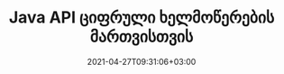 ---
############################# Static ############################
layout: "product"
date: 2021-04-27T09:31:06+03:00
draft: false

product: "Signature"
product_tag: "signature"
platform: "Java"
platform_tag: "java"

############################# Head ############################
head_title: "Java Digital Signature API, დაამატეთ eSignature PDF Word Excel გამოსახულებაზე"
head_description: "Java ციფრული ხელმოწერის API. ელექტრონული ხელმოწერის ბიბლიოთეკა PDF, Microsoft Word, Excel ცხრილების, PowerPoint პრეზენტაციებისა და გამოსახულების დოკუმენტის ფორმატების ციფრული ხელმოწერისთვის."

############################# Header ############################
title: "Java API ციფრული ხელმოწერების მართვისთვის"
description: "მართეთ გამოსახულების ელექტრონული ხელმოწერა, QR-კოდი, შტრიხკოდი, მეტამონაცემები, ტექსტი და მარკის ტიპები Java აპლიკაციებში სურათების ხელმოწერისა და ციფრული დოკუმენტის ფაილის ფორმატებისთვის."
button:
    enable: true

############################# SubMenu ############################
submenu:
    enable: true
    
    left:
        img_alt: "GroupDocs.Signature for Java"
        image: "https://www.groupdocs.cloud/templates/groupdocs/images/product-logos/groupdocs-signature-java.png"
        product: "GroupDocs.Signature"
        platform: "Java"

    middle:
        button:
            # button loop
            - link: "#overview"
              text: "მიმოხილვა"

            # button loop
            - link: "#features"
              text: "მახასიათებლები"

            # button loop
            - link: "#support"
              text: "მხარდაჭერა"

            # button loop
            - link: "https://products.groupdocs.app/signature"
              text: "ცოცხალი დემო"

            # button loop
            - link: "https://purchase.groupdocs.com/pricing/signature/java"
              text: "ფასი"

    right:
        link_download: "https://downloads.groupdocs.com/signature"
        link_learn: "https://docs.groupdocs.com/signature/java/"
        link_buy: "https://purchase.groupdocs.com"

############################# Overview ############################
overview:
    enable: true
    content: |
      GroupDocs.Signature for Java API გეხმარებათ განავითაროთ Java აპლიკაციები ელექტრონული ხელმოწერების ფუნქციით, რათა ხელი მოაწეროთ მხარდაჭერილი ფორმატების ციფრულ დოკუმენტებს ყოველგვარი გარე პროგრამული უზრუნველყოფის ინსტალაციის გარეშე. იგი მხარს უჭერს სხვადასხვა ტიპის ელექტრონული ხელმოწერების მანიპულირებას და მართვას, როგორიცაა გამოსახულება, შტრიხკოდი, QR-კოდი, შტამპი, ტექსტი, ოპტიკური და მეტამონაცემები. ყველა თქვენი ელექტრონული ბიზნეს დოკუმენტი, როგორიცაა Microsoft Office Word, PowerPoint პრეზენტაციები, Excel ცხრილები, სურათები და PDF ფაილები, შეიძლება ციფრულად იყოს ხელმოწერილი ხელმოწერის თვისებების მორგებით, მაგ. ჩრდილი, ზომები, გასწორება და სხვა თქვენი მოთხოვნების შესაბამისად. ციფრული ხელმოწერის ბიბლიოთეკა არის მარტივი და მსუბუქი, რომელიც შედგება ერთი DLL ფაილისგან, რომელიც შეიძლება ადვილად იყოს ინტეგრირებული ახალ ან არსებულ Java აპლიკაციაში.  

      Java API-სთვის GroupDocs.Signature-ის საშუალებით შეგიძლიათ ატვირთოთ ყველა რეგისტრირებული სერთიფიკატი სისტემიდან, ან იპოვოთ არსებული ხელმოწერები მარტივი და გაფართოებული ძიების გამოყენებით. პაროლით დაცულ დოკუმენტებთან მუშაობის ვარიანტები, ხელმოწერის საერთო თვისებების მითითება (ტექსტის ზომა, გამჭვირვალობა, როტაცია, ვერიფიკაცია, შრიფტის თვისებები, ფერის პარამეტრები, გვერდის ნომერი, სიგანე, ზედა, მარცხენა და ა.შ.) და სხვადასხვა eSignature ტიპის დანერგვის მხარდაჭერა ხდის მას საიმედოდ. ელექტრონული ხელმოწერების მართვის გადაწყვეტა ციფრული დოკუმენტებისთვის.  

      GroupDocs.Signature for Java თავსებადია Java-ს ყველა ვერსიასთან და მხარს უჭერს პოპულარულ ოპერაციულ სისტემებს (Windows, Linux, MacOS), რომლებსაც შეუძლიათ Java Runtime-ის გაშვება.
    tabs:
      enable: true
      
      ## TAB ONE ##
      tab_one:
        description: |
          ეს არის GroupDocs.Signature მახასიათებლების მიმოხილვა Java-სთვის:
      
        right:
          enable: true
          icon: "fab fa-html5"
          title: "ხელმოწერის ტიპები"
          content: |
            * ტექსტის ხელმოწერა
            * გამოსახულების ხელმოწერა
            * ციფრული ხელმოწერები
            * QR-კოდის ხელმოწერა
            * შტრიხკოდის ხელმოწერა
            * ბეჭედი ხელმოწერა
            * ფორმა-ველი ხელმოწერა
      
      ## TAB TWO ##
      tab_two:
        description: |
          Java ელექტრონული ხელმოწერის API მხარს უჭერს სხვადასხვა დოკუმენტის ფაილის ფორმატებს, როგორც ეს მოცემულია ქვემოთ. [მხარდაჭერილი დოკუმენტების ფორმატები.](https://docs.groupdocs.com/signature/java/supported-document-formats/)

        left:
          enable: true
          table:
            # table loop
            - title: "Microsoft Office"
              content: |
                * **Word:** DOC, DOCX, DOCM, DOT, DOTX, DOTM, RTF, TXT
                * **Excel:** XLS, XLSX, XLSM, XLSB, XLTM, XLT, XLTM, XLTX, XLAM, SXC, SpreadsheetML
                * **PowerPoint:** PPT, PPTX, PPS, PPSX, PPSM, POT, POTM, POTX, PPTM

        right:
          enable: true
          table:
            # table loop
            - title: "Images & Other Formats"
              content: |
                * **სურათები**: JPG, BMP, PNG, TIFF, GIF, DCM, WEBP
                * **OpenDocument**: ODT, OTT, OTS, ODS, ODP, OTP, ODG
                * **Jpeg2000**: JP2, JPF, JPX, J2K, J2C, JPM
                * **მეტაფაილები**: EMF, WMF, CMX
                * **პორტატული**: PDF
                * **მასშტაბირებადი ვექტორული გრაფიკა**: CDR, SVG
                * **Adobe Photoshop**: PSD
                * **სხვები**: DJVU

      ## TAB THREE ##
      tab_three:
        description: |
          GroupDocs.Signature Java-სთვის მხარს უჭერს შემდეგ ოპერაციულ სისტემებს, ჩარჩოებსა და პაკეტის მენეჯერებს:
        
        left:
          enable: true
          table:
            # table loop
            - icon: "fab fa-windows"
              title: "Ოპერატიული სისტემა"
              content: |
                * Microsoft Windows Desktop
                * Microsoft Windows Server
                * Linux
                * MacOS

            # table loop
            - icon: "fas fa-code"
              title: "მხარდაჭერილი ჩარჩოები"
              content: |
                * Java 7 (1.7) and above

        right:
          enable: true
          table:
            # table loop
            - icon: "fas fa-cogs"
              title: "განვითარების გარემო"
              content: |
                * NetBeans
                * IntelliJ IDEA
                * Eclipse
            # table loop
            - icon: "fas fa-tools"
              title: "აშენების ავტომატიზაციის ინსტრუმენტი"
              content: |
                * Maven

############################# Features ############################
features:
    enable: true
    title: "GroupDocs.Signature ჯავის ფუნქციებისთვის"

    feature:
      # feature loop
      - icon: "fas fa-copy"
        content: "შექმენით, წაიკითხეთ, შეცვალეთ, დამალეთ და წაშალეთ ელექტრონული ხელმოწერები მხარდაჭერილი დოკუმენტის ფორმატებიდან"

      # feature loop
      - icon: "fas fa-eye"
        content: "ხელმოწერის დოკუმენტზე წვდომა ნაკადიდან, შედარებითი ბილიკიდან ან აბსოლუტური გზიდან"

      # feature loop
      - icon: "fas fa-bolt"
        content: "ტექსტური ხელმოწერის გამოყენება დოკუმენტებზე, ელცხრილებზე, პრეზენტაციებზე, სურათებზე და PDF ფაილებზე"
      
      # feature loop
      - icon: "fas fa-file-powerpoint"
        content: "დაამატეთ ტექსტის ხელმოწერა, როგორც ანოტაცია, სტიკერი, სურათი PDF ფაილებში, ასევე დააკონფიგურირეთ სტილი და ფერი"

      # feature loop
      - icon: "fas fa-code"
        content: "მოაწერეთ PDF დოკუმენტი, გამოსახულების ფაილი და მიიღეთ გამოსავალი სხვადასხვა ფაილის ფორმატში"

      # feature loop
      - icon: "fas fa-cloud"
        content: "ციფრულად მოაწერეთ სურათები ტექსტის ხელმოწერით, როგორც ჭვირნიშანი და დაამატეთ გამჭვირვალობა, როტაცია eSignature-ში"

      # feature loop
      - icon: "fas fa-remove-format"
        content: "მოძებნეთ სერთიფიკატები და ხელი მოაწერეთ Microsoft Word, Excel და PDF დოკუმენტებს ციფრული სერთიფიკატებით"

      # feature loop
      - icon: "fas fa-comment-slash"
        content: "ხელი მოაწერე ტექსტის დამუშავების დოკუმენტის ფორმატებს მშობლიური ტექსტის წყლის ნიშნებით"

      # feature loop
      - icon: "fas fa-location-arrow"
        content: "გამოიყენეთ QR-კოდი, შტრიხკოდი Word, Slide, Cell, PDF და გამოსახულების ფაილების დასაწერად"

      # feature loop
      - icon: "fas fa-border-all"
        content: "ბეჭდის ხელმოწერების კონფიგურაცია და გამოყენება მხარდაჭერილი ფაილის ფორმატებისთვის"

      # feature loop
      - icon: "fas fa-wrench"
        content: "სურათის ხელმოწერების დაყენება და მინიჭება დოკუმენტებზე, ელცხრილებზე, პრეზენტაციებზე, სურათებზე და PDF ფაილებზე"

      # feature loop
      - icon: "fas fa-columns"
        content: "ხელმოწერის თვისებების კონფიგურაცია, მაგ., გარეგნობა და შეგრძნება, მინდვრები, გასწორება და ა.შ."

      # feature loop
      - icon: "fas fa-file-word"
        content: "გამოიყენეთ ციფრული ხელმოწერა პაროლით დაცულ დოკუმენტზე"

      # feature loop
      - icon: "fas fa-envelope"
        content: "შეასრულეთ PDF დოკუმენტების ტექსტური გადამოწმება ხელმოწერის დამმუშავებლის გამოყენებით"

      # feature loop
      - icon: "fas fa-print"
        content: "Word, Cell, PDF დოკუმენტების ციფრული გადამოწმება .CER და .PFX სერთიფიკატების კონტეინერებით"

      # feature loop
      - icon: "fas fa-file-archive"
        content: "მიუთითეთ სხვადასხვა საზომი ერთეულის ტიპები (მაგ. მილიმეტრი, პიქსელი და ა.შ.) PDF ტექსტის ხელმოწერებისთვის"

      # feature loop
      - icon: "fas fa-lock"
        content: "მიიღეთ დოკუმენტის ინფორმაცია ფაილის ან URL-ის საშუალებით - დაამატეთ ფორმის ველის ხელმოწერები PDF დოკუმენტებში"

      # feature loop
      - icon: "fas fa-file-code"
        content: "დაამატეთ მორგებული მონაცემთა ობიექტი, ჩაშენებული VCard, ელფოსტა, EPC, MeCard ან ღონისძიების ობიექტი QR-კოდში"
      
      # feature loop
      - icon: "fas fa-fill-drip"
        content: "გამოიყენეთ სხვადასხვა სტილის ფუნჯი ხელმოწერებზე, მაგ., გრადიენტური, რადიალური, მყარი და ტექსტურის ფუნჯი"

      # feature loop
      - icon: "fas fa-file-excel"
        content: "ხელი მოაწერეთ დოკუმენტს, რომელიც მდებარეობს FTP ან Azure Cloud Storage-ზე"

      # feature loop
      - icon: "fas fa-heading"
        content: "დააყენეთ ტექსტის გასწორება Shapes-ში დოკუმენტების, სლაიდების, სურათებისა და PDF ფაილებისთვის"

      # feature loop
      - icon: "fas fa-project-diagram"
        content: "მოძებნეთ, გადაამოწმეთ და ციფრულად მოაწერეთ ხელი PowerPoint-ის პრეზენტაციის დოკუმენტებს"

      # feature loop
      - icon: "fas fa-cube"
        content: "მოათავსეთ ხელმოწერა პიქსელების გამოყენებით უჯრედულ დოკუმენტებში და ტექსტის პოზიციონირება შტამპის ხელმოწერებისთვის"

      # feature loop
      - icon: "fab fa-uncharted"
        content: "განახორციელეთ მართკუთხედის შტამპის ხელმოწერა მომრგვალებული კუთხეებით"

       # feature loop
      - icon: "fab fa-uncharted"
        content: "გააფართოვეთ შტრიხკოდის და QR-კოდის ხელმოწერები გამოსახულების მონაცემთა შინაარსით"

       # feature loop
      - icon: "fab fa-uncharted"
        content: "დაამატეთ დაშიფრული მეტამონაცემების ხელმოწერები ხელმოწერისა და ძიების პარამეტრებთან მუშაობისას"

       # feature loop
      - icon: "fab fa-uncharted"
        content: "ჩადეთ მორგებული ობიექტები მეტამონაცემების ხელმოწერებში Word, Excel და პრეზენტაციებში"

    more_feature:
      # more_feature_loop
      - title: "მარტივად დააკონფიგურირეთ და გამოიყენეთ eSignatures"
        content: |
          GroupDocs.Signature for Java API საშუალებას გაძლევთ დააკონფიგურიროთ და დაამატოთ eSignatures მხარდაჭერილ დოკუმენტის ფორმატებში. ქვემოთ მოცემულია კოდის მაგალითი, რომელიც აჩვენებს, თუ რამდენად მარტივია ტექსტური ხელმოწერის გამოყენება PDF ფაილზე:

          ```java
          Signature signature = new Signature("sample.pdf");

          TextSignOptions options = new TextSignOptions("John Smith");
          // დააყენეთ ხელმოწერის პოზიცია
          options.setLeft(100);
          options.setTop(100);
          
          // დააყენეთ ხელმოწერის მართკუთხედი
          options.setWidth(100);
          options.setHeight(30);

          // დააყენეთ ტექსტის ფერი და შრიფტი
          options.setForeColor(Color.RED);
          SignatureFont signatureFont = new SignatureFont();
          signatureFont.setSize(12);
          signatureFont.setFamilyName("Comic Sans MS");
          options.setFont(signatureFont);
          options.setSignatureImplementation(TextSignatureImplementation.Sticker)

          // ხელი მოაწერე დოკუმენტს ფაილში
          signature.sign("sample_signed.pdf", options);
          ```

      # more_feature_loop
      - title: "მხარდაჭერილი შტრიხკოდის კოდირების ტიპები ელექტრონული ხელმოწერისთვის"
        content: |
          Java API-სთვის GroupDocs.Signature-ის გამოყენებით შეგიძლიათ გამოიყენოთ შტრიხკოდის და QR-კოდის ხელმოწერები მხარდაჭერილ ფორმატებზე. GroupDocs.Signature Java-სთვის მხარს უჭერს შტრიხკოდების კოდირების ტიპების უზარმაზარ დიაპაზონს, რათა დააკმაყოფილოს უმეტესი მოთხოვნები. მხარდაჭერილი შტრიხკოდების კოდირების ტიპები მოიცავს: კოდი 11, კოდი 128, კოდი 16K/32, მონაცემთა ზოლის კოდები, GS1 Codeblock, ISBN, ISMN, ISSN, ITF16, Pdf147, EAN8, EAN13, EAN14, UPCA, UPCE, Code39F1 და Code39 გაფართოებული.

          ანალოგიურად, GroupDocs.Signature Java API-სთვის საშუალებას გაძლევთ გამოიყენოთ QR კოდის ტიპები, როგორიცაა QR, Aztec და Data Matrix. QR-კოდის კოდირების მხარდაჭერილი ტიპები მოიცავს: Aztec, DataMatrix, GS1 DataMatrix და GS1 QR.

      # more_feature_loop
      - title: "მოძებნეთ ხელმოწერები და სერთიფიკატები"
        content: |
          Java API-სთვის GroupDocs.Signature-ის საშუალებით შეგიძლიათ მოძებნოთ QR-კოდისა და შტრიხკოდის ხელმოწერები ნებისმიერ დოკუმენტში, პრეზენტაციაში, ცხრილებში, სურათში, ასევე PDF ფაილში და მიიღოთ ძიების შედეგი. თქვენ ასევე შეგიძლიათ მოძებნოთ მორგებული მონაცემთა ობიექტი QR-Code Signature-ით ხელმოწერილი დოკუმენტებიდან, ასევე მოძებნოთ სტანდარტული VCard და ელ.ფოსტის ობიექტი QR-კოდით ხელმოწერილი დოკუმენტებიდან. ასევე მხარდაჭერილია QR-კოდის ხელმოწერების დაშიფრული ტექსტის გადამოწმება, ასევე მეტამონაცემების ხელმოწერის ძებნა PDF დოკუმენტებში. გამოიყენეთ დამატებითი საძიებო კრიტერიუმები Words & Cells დოკუმენტების ციფრული ხელმოწერებისთვის.  

          ძიების ვარიანტი ასევე ხელმისაწვდომია მეტამონაცემების ხელმოწერისთვის word დოკუმენტებისთვის, სლაიდებისთვის და ელცხრილებისთვის, ხოლო ფორმის ველების ძებნა ხელმისაწვდომია PDF დოკუმენტებისთვის.

      # more_feature_loop
      - title: "eSignature თვისებების კონფიგურაცია"
        content: |
          საბოლოო მომხმარებლების UX-ის გასაუმჯობესებლად GroupDocs.Signature Java API-სთვის გთავაზობთ უამრავ თვისებას, რომელთა კონფიგურაცია საკმაოდ მარტივად შეიძლება. შეგიძლიათ დააყენოთ შრიფტისა და ფერის პარამეტრები (ფონის ფერი, წინა პლანის ფერი, თამამი, დახრილი, ხაზგასმული, შრიფტის ოჯახი, შრიფტის ზომა და ა.შ.), ფონის და საზღვრების პარამეტრები (ფონის ფერი, ფონის გამჭვირვალობა, საზღვრის ფერი, საზღვრის ტირის სტილი, საზღვრის წონა, საზღვრის გამჭვირვალობა და ა.შ.), ხელმოწერის მინდვრები (მარცხნივ, ზემოდან, სიგანე, სიმაღლე, ბალიშები და ა.შ.) და დააყენეთ სურათის ხელმოწერის არე და ხელმოწერის გასწორება (ჰორიზონტალური გასწორება, ვერტიკალური გასწორება და ა.შ.).

############################# Support ############################
support:
    enable: true

############################# Solutions ############################
solutions:
    enable: true
    title: "GroupDocs.Signature გთავაზობთ დოკუმენტების ხელმოწერის API-ებს განვითარების სხვა პოპულარულ გარემოში"

    solution:
        # solution loop
        - img_alt: "GroupDocs.Signature for .NET"
          image: "https://www.groupdocs.cloud/templates/groupdocs/images/product-logos/groupdocs-signature-net.png"
          product: "GroupDocs.Signature"
          platform: ".NET"
          link: "/signature/net/"

############################# Back to top ###############################
back_to_top:
  enable: true
---